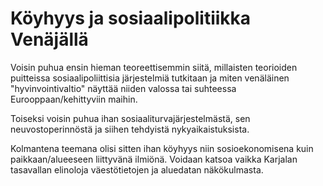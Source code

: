 # Köyhyys ja sosiaalipolitiikka Venäjällä
		
Voisin puhua ensin hieman teoreettisemmin siitä, millaisten teorioiden puitteissa sosiaalipoliittisia järjestelmiä tutkitaan ja miten venäläinen "hyvinvointivaltio" näyttää niiden valossa tai suhteessa Eurooppaan/kehittyviin maihin.

Toiseksi voisin puhua ihan sosiaaliturvajärjestelmästä, sen neuvostoperinnöstä ja siihen tehdyistä nykyaikaistuksista.

Kolmantena teemana olisi sitten ihan köyhyys niin sosioekonomisena kuin paikkaan/alueeseen liittyvänä ilmiönä. Voidaan katsoa vaikka Karjalan tasavallan elinoloja väestötietojen ja aluedatan näkökulmasta.

